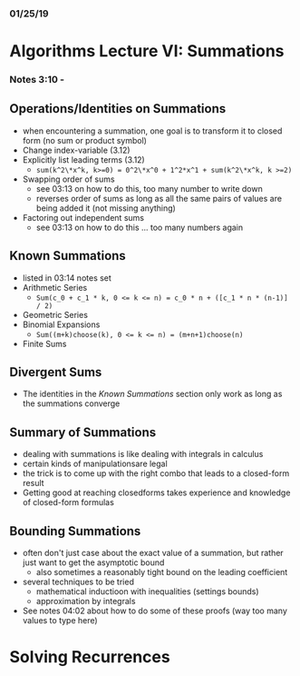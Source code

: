 ### 01/25/19
# Algorithms Lecture VI: Summations
### Notes 3:10 - 

## Operations/Identities on Summations
- when encountering a summation, one goal is to transform it to closed form (no sum or product symbol)
- Change index-variable (3.12)
- Explicitly list leading terms (3.12)
  - `sum(k^2\*x^k, k>=0) = 0^2\*x^0 + 1^2*x^1 + sum(k^2\*x^k, k >=2)`
- Swapping order of sums
  - see 03:13 on how to do this, too many number to write down
  - reverses order of sums as long as all the same pairs of values are being added it (not missing anything)
- Factoring out independent sums
  - see 03:13 on how to do this ... too many numbers again

## Known Summations
- listed in 03:14 notes set
- Arithmetic Series
  - `Sum(c_0 + c_1 * k, 0 <= k <= n) = c_0 * n + ([c_1 * n * (n-1)] / 2)`
- Geometric Series
- Binomial Expansions
  - `Sum((m+k)choose(k), 0 <= k <= n) = (m+n+1)choose(n)`
- Finite Sums

## Divergent Sums
- The identities in the *Known Summations* section only work as long as the summations converge

## Summary of Summations
- dealing with summations is like dealing with integrals in calculus
- certain kinds of manipulationsare legal
- the trick is to come up with the right combo that leads to a closed-form result
- Getting good at reaching closedforms takes experience and knowledge of closed-form formulas

## Bounding Summations
- often don't just case about the exact value of a summation, but rather just want to get the asymptotic bound
  - also sometimes a reasonably tight bound on the leading coefficient
- several techniques to be tried
  - mathematical inductioon with inequalities (settings bounds)
  - approximation by integrals
- See notes 04:02 about how to do some of these proofs (way too many values to type here)


# Solving Recurrences